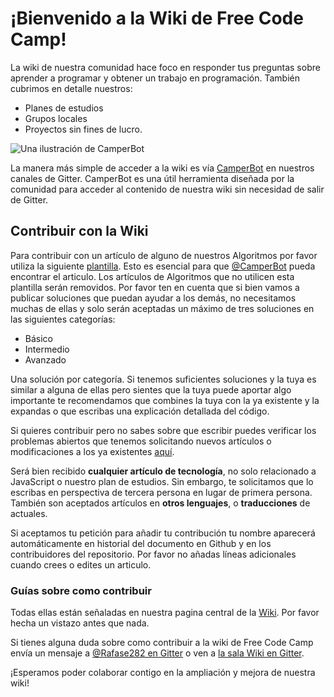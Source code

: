 # ¡Bienvenido a la Wiki de Free Code Camp!

La wiki de nuestra comunidad hace foco en responder tus preguntas sobre aprender a programar y obtener un trabajo en programación. También cubrimos en detalle nuestros:

- Planes de estudios
- Grupos locales
- Proyectos sin fines de lucro.

![Una ilustración de CamperBot](http://i.imgur.com/gyJwzkx.png)

La manera más simple de acceder a la wiki es vía [CamperBot](CamperBot) en nuestros canales de Gitter. CamperBot es una útil herramienta diseñada por la comunidad para acceder al contenido de nuestra wiki sin necesidad de salir de Gitter.

## Contribuir con la Wiki

Para contribuir con un artículo de alguno de nuestros Algoritmos por favor utiliza la siguiente [plantilla](Bonfire-Wiki-Template). Esto es esencial para que [@CamperBot](https://github.com/camperbot) pueda encontrar el articulo. Los artículos de Algoritmos que no utilicen esta plantilla serán removidos. Por favor ten en cuenta que si bien vamos a publicar soluciones que puedan ayudar a los demás, no necesitamos muchas de ellas y solo serán aceptadas un máximo de tres soluciones en las siguientes categorías:

- Básico
- Intermedio
- Avanzado

Una solución por categoría. Si tenemos suficientes soluciones y la tuya es similar a alguna de ellas pero sientes que la tuya puede aportar algo importante te recomendamos que combines la tuya con la ya existente y la expandas o que escribas una explicación detallada del código.

Si quieres contribuir pero no sabes sobre que escribir puedes verificar los problemas abiertos que tenemos solicitando nuevos artículos o modificaciones a los ya existentes [aquí](https://github.com/FreeCodeCamp/wiki/issues).

Será bien recibido **cualquier artículo de tecnología**, no solo relacionado a JavaScript o nuestro plan de estudios. Sin embargo, te solicitamos que lo escribas en perspectiva de tercera persona en lugar de primera persona. También son aceptados artículos en **otros lenguajes**, o **traducciones** de actuales.

Si aceptamos tu petición para añadir tu contribución tu nombre aparecerá automáticamente en historial del documento en Github y en los contribuidores del repositorio. Por favor no añadas líneas adicionales cuando crees o edites un articulo.

### Guías sobre como contribuir

Todas ellas están señaladas en nuestra pagina central de la [Wiki](Wiki-Central). Por favor hecha un vistazo antes que nada.

Si tienes alguna duda sobre como contribuir a la wiki de Free Code Camp envía un mensaje a [@Rafase282 en Gitter](https://gitter.im/Rafase282) o ven a [la sala Wiki en Gitter](https://gitter.im/FreeCodeCamp/Wiki).

¡Esperamos poder colaborar contigo en la ampliación y mejora de nuestra wiki!
